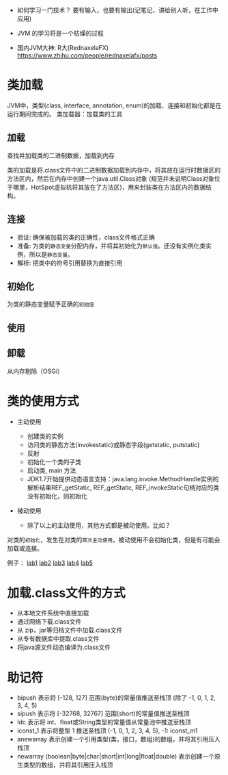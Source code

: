 - 如何学习一门技术？
  要有输入，也要有输出(记笔记，讲给别人听，在工作中应用)
  
- JVM 的学习将是一个枯燥的过程

- 国内JVM大神: R大(RednaxelaFX)  https://www.zhihu.com/people/rednaxelafx/posts

# 类加载
JVM中，类型(class, interface, annotation, enum)的加载、连接和初始化都是在运行期间完成的。
类加载器：加载类的工具

## 加载
查找并加载类的二进制数据，加载到内存

类的加载是将.class文件中的二进制数据加载到内存中，将其放在运行时数据区的方法区内，然后在内存中创建一个java.util.Class对象
(规范并未说明Class对象位于哪里，HotSpot虚拟机将其放在了方法区)，用来封装类在方法区内的数据结构。

## 连接
- 验证: 确保被加载的类的正确性，class文件格式正确
- 准备: 为类的`静态变量`分配内存，并将其初始化为`默认值`。还没有实例化类实例，所以是`静态变量`。
- 解析: 把类中的符号引用替换为直接引用

## 初始化
为类的静态变量赋予正确的`初始值`

## 使用

## 卸载
从内存剔除（OSGi）

# 类的使用方式
- 主动使用
  - 创建类的实例
  - 访问类的静态方法(invokestatic)或静态字段(getstatic, putstatic)
  - 反射
  - 初始化一个类的子类
  - 启动类, main 方法
  - JDK1.7开始提供动态语言支持：java.lang.invoke.MethodHandle实例的解析结果REF_getStatic, REF_getStatic, REF_invokeStatic句柄对应的类没有初始化，则初始化
  
- 被动使用
  - 除了以上的主动使用，其他方式都是被动使用。比如？
  
对类的`初始化`，发生在对类的`首次主动使用`，被动使用不会初始化类，但是有可能会加载或连接。

例子：
[lab1](../src/jvm/lab1) 
[lab2](../src/jvm/lab2)
[lab3](../src/jvm/lab3)
[lab4](../src/jvm/lab4)
[lab5](../src/jvm/lab5)
 
# 加载.class文件的方式
- 从本地文件系统中直接加载
- 通过网络下载.class文件
- 从 zip，jar等归档文件中加载.class文件
- 从专有数据库中提取.class文件
- 将java源文件动态编译为.class文件

# 助记符
- bipush 表示将 [-128, 127] 范围(byte)的常量值推送至栈顶 (除了 -1, 0, 1, 2, 3, 4, 5)
- sipush 表示将 [-32768, 32767] 范围(short)的常量值推送至栈顶
- ldc 表示将 int、float或String类型的常量值从常量池中推送至栈顶
- iconst_1 表示将整型 1 推送至栈顶 (-1, 0, 1, 2, 3, 4, 5), -1: iconst_m1
- anewarray 表示创建一个引用类型(类，接口，数组)的数组，并将其引用压入栈顶
- newarray (boolean|byte|char|short|int|long|float|double) 表示创建一个原生类型的数组，并将其引用压入栈顶